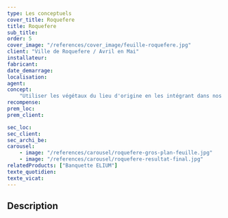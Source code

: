 ```yaml
---
type: Les conceptuels
cover_title: Roquefere
title: Roquefere
sub_title:
order: 5
cover_image: "/references/cover_image/feuille-roquefere.jpg"
client: "Ville de Roquefere / Avril en Mai"
installateur:
fabricant:
date_demarrage:
localisation:
agent:
concept:
    "Utiliser les végétaux du lieu d'origine en les intégrant dans nos mobilier."
recompense:
prem_loc:
prem_client:

sec_loc:
sec_client:
sec_archi_be:
carousel:
    - image: "/references/carousel/roquefere-gros-plan-feuille.jpg"
    - image: "/references/carousel/roquefere-resultat-final.jpg"
relatedProducts: ["Banquette ELIUM"]
texte_quotidien:
texte_vicat:
---
```


## Description
